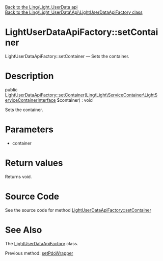 [Back to the Ling/Light_UserData api](https://github.com/lingtalfi/Light_UserData/blob/master/doc/api/Ling/Light_UserData.md)<br>
[Back to the Ling\Light_UserData\Api\LightUserDataApiFactory class](https://github.com/lingtalfi/Light_UserData/blob/master/doc/api/Ling/Light_UserData/Api/LightUserDataApiFactory.md)


LightUserDataApiFactory::setContainer
================



LightUserDataApiFactory::setContainer — Sets the container.




Description
================


public [LightUserDataApiFactory::setContainer](https://github.com/lingtalfi/Light_UserData/blob/master/doc/api/Ling/Light_UserData/Api/LightUserDataApiFactory/setContainer.md)([Ling\Light\ServiceContainer\LightServiceContainerInterface](https://github.com/lingtalfi/Light/blob/master/doc/api/Ling/Light/ServiceContainer/LightServiceContainerInterface.md) $container) : void




Sets the container.




Parameters
================


- container

    


Return values
================

Returns void.








Source Code
===========
See the source code for method [LightUserDataApiFactory::setContainer](https://github.com/lingtalfi/Light_UserData/blob/master/Api/LightUserDataApiFactory.php#L114-L117)


See Also
================

The [LightUserDataApiFactory](https://github.com/lingtalfi/Light_UserData/blob/master/doc/api/Ling/Light_UserData/Api/LightUserDataApiFactory.md) class.

Previous method: [setPdoWrapper](https://github.com/lingtalfi/Light_UserData/blob/master/doc/api/Ling/Light_UserData/Api/LightUserDataApiFactory/setPdoWrapper.md)<br>

